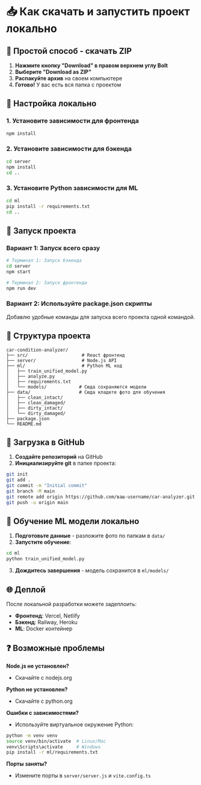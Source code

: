 # 📥 Как скачать и запустить проект локально

## 🎯 Простой способ - скачать ZIP

1. **Нажмите кнопку "Download" в правом верхнем углу Bolt**
2. **Выберите "Download as ZIP"**
3. **Распакуйте архив** на своем компьютере
4. **Готово!** У вас есть вся папка с проектом

## 🔧 Настройка локально

### 1. Установите зависимости для фронтенда
```bash
npm install
```

### 2. Установите зависимости для бэкенда
```bash
cd server
npm install
cd ..
```

### 3. Установите Python зависимости для ML
```bash
cd ml
pip install -r requirements.txt
cd ..
```

## 🚀 Запуск проекта

### Вариант 1: Запуск всего сразу
```bash
# Терминал 1: Запуск бэкенда
cd server
npm start

# Терминал 2: Запуск фронтенда  
npm run dev
```

### Вариант 2: Используйте package.json скрипты
Добавлю удобные команды для запуска всего проекта одной командой.

## 📁 Структура проекта
```
car-condition-analyzer/
├── src/                    # React фронтенд
├── server/                 # Node.js API
├── ml/                     # Python ML код
│   ├── train_unified_model.py
│   ├── analyze.py
│   ├── requirements.txt
│   └── models/            # Сюда сохраняются модели
├── data/                  # Сюда кладете фото для обучения
│   ├── clean_intact/
│   ├── clean_damaged/
│   ├── dirty_intact/
│   └── dirty_damaged/
├── package.json
└── README.md
```

## 🔄 Загрузка в GitHub

1. **Создайте репозиторий** на GitHub
2. **Инициализируйте git** в папке проекта:
```bash
git init
git add .
git commit -m "Initial commit"
git branch -M main
git remote add origin https://github.com/ваш-username/car-analyzer.git
git push -u origin main
```

## 🧠 Обучение ML модели локально

1. **Подготовьте данные** - разложите фото по папкам в `data/`
2. **Запустите обучение**:
```bash
cd ml
python train_unified_model.py
```
3. **Дождитесь завершения** - модель сохранится в `ml/models/`

## 🌐 Деплой

После локальной разработки можете задеплоить:
- **Фронтенд**: Vercel, Netlify
- **Бэкенд**: Railway, Heroku
- **ML**: Docker контейнер

## ❓ Возможные проблемы

**Node.js не установлен?**
- Скачайте с nodejs.org

**Python не установлен?**  
- Скачайте с python.org

**Ошибки с зависимостями?**
- Используйте виртуальное окружение Python:
```bash
python -m venv venv
source venv/bin/activate  # Linux/Mac
venv\Scripts\activate     # Windows
pip install -r ml/requirements.txt
```

**Порты заняты?**
- Измените порты в `server/server.js` и `vite.config.ts`